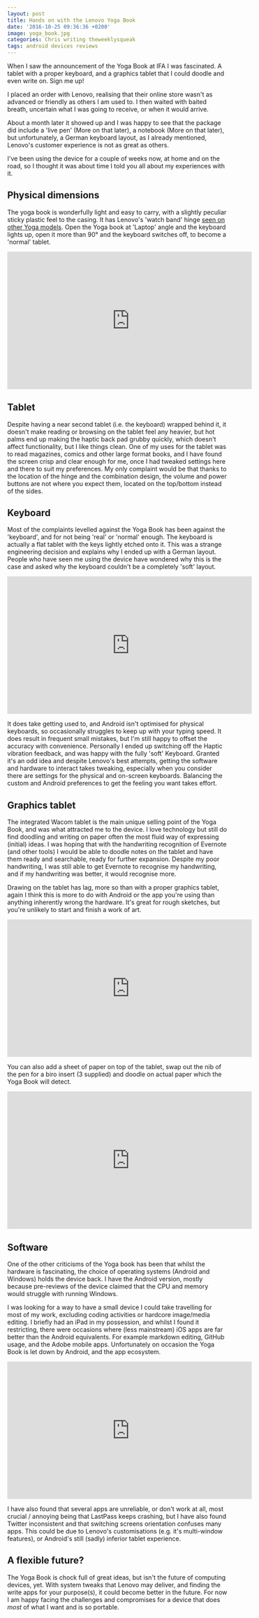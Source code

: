 ```yaml
---
layout: post
title: Hands on with the Lenovo Yoga Book
date: '2016-10-25 09:36:36 +0200'
image: yoga_book.jpg
categories: Chris writing theweeklysqueak
tags: android devices reviews
---
```


When I saw the announcement of the Yoga Book at IFA I was fascinated. A tablet with a proper keyboard, and a graphics tablet that I could doodle and even write on. Sign me up!

I placed an order with Lenovo, realising that their online store wasn't as advanced or friendly as others I am used to. I then waited with baited breath, uncertain what I was going to receive, or when it would arrive.

About a month later it showed up and I was happy to see that the package did include a 'live pen' (More on that later), a notebook (More on that later), but unfortunately, a German keyboard layout, as I already mentioned, Lenovo's customer experience is not as great as others.

I've been using the device for a couple of weeks now, at home and on the road, so I thought it was about time I told you all about my experiences with it.

## Physical dimensions

The yoga book is wonderfully light and easy to carry, with a slightly peculiar sticky plastic feel to the casing. It has Lenovo's 'watch band' hinge [seen on other Yoga models](https://blog.lenovo.com/en/blog/yoga-laptop-tough-hinge-test). Open the Yoga book at 'Laptop' angle and the keyboard lights up, open it more than 90° and the keyboard switches off, to become a 'normal' tablet.

<iframe width="560" height="315" src="https://www.youtube.com/embed/O3QSwB02ppE" frameborder="0" allowfullscreen></iframe>

## Tablet

Despite having a near second tablet (i.e. the keyboard) wrapped behind it, it doesn't make reading or browsing on the tablet feel any heavier, but hot palms end up making the haptic back pad grubby quickly, which doesn't affect functionality, but I like things clean. One of my uses for the tablet was to read magazines, comics and other large format books, and I have found the screen crisp and clear enough for me, once I had tweaked settings here and there to suit my preferences. My only complaint would be that thanks to the location of the hinge and the combination design, the volume and power buttons are not where you expect them, located on the top/bottom instead of the sides.

## Keyboard

Most of the complaints levelled against the Yoga Book has been against the 'keyboard', and for not being 'real' or 'normal' enough. The keyboard is actually a flat tablet with the keys lightly etched onto it. This was a strange engineering decision and explains why I ended up with a German layout. People who have seen me using the device have wondered why this is the case and asked why the keyboard couldn't be a completely 'soft' layout.

<iframe width="560" height="315" src="https://www.youtube.com/embed/tU5aw3mfArY" frameborder="0" allowfullscreen></iframe>

It does take getting used to, and Android isn't optimised for physical keyboards, so occasionally struggles to keep up with your typing speed. It does result in frequent small mistakes, but I'm still happy to offset the accuracy with convenience. Personally I ended up switching off the Haptic vibration feedback, and was happy with the fully 'soft' Keyboard. Granted it's an odd idea and despite Lenovo's best attempts, getting the software and hardware to interact takes tweaking, especially when you consider there are settings for the physical and on-screen keyboards. Balancing the custom and Android preferences to get the feeling you want takes effort.

## Graphics tablet

The integrated Wacom tablet is the main unique selling point of the Yoga Book, and was what attracted me to the device. I love technology but still do find doodling and writing on paper often the most fluid way of expressing (initial) ideas. I was hoping that with the handwriting recognition of Evernote (and other tools) I would be able to doodle notes on the tablet and have them ready and searchable, ready for further expansion. Despite my poor handwriting, I was still able to get Evernote to recognise my handwriting, and if my handwriting was better, it would recognise more.

Drawing on the tablet has lag, more so than with a proper graphics tablet, again I think this is more to do with Android or the app you're using than anything inherently wrong the hardware. It's great for rough sketches, but you're unlikely to start and finish a work of art.

<iframe width="560" height="315" src="https://www.youtube.com/embed/6Q2tgXBnQ80" frameborder="0" allowfullscreen></iframe>

You can also add a sheet of paper on top of the tablet, swap out the nib of the pen for a biro insert (3 supplied) and doodle on actual paper which the Yoga Book will detect.

<iframe width="560" height="315" src="https://www.youtube.com/embed/gjofYtyqcf0" frameborder="0" allowfullscreen></iframe>

## Software

One of the other criticisms of the Yoga book has been that whilst the hardware is fascinating, the choice of operating systems (Android and Windows) holds the device back. I have the Android version, mostly because pre-reviews of the device claimed that the CPU and memory would struggle with running Windows.

I was looking for a way to have a small device I could take travelling for most of my work, excluding coding activities or hardcore image/media editing. I briefly had an iPad in my possession, and whilst I found it restricting, there were occasions where (less mainstream) iOS apps are far better than the Android equivalents. For example markdown editing, GitHub usage, and the Adobe mobile apps. Unfortunately on occasion the Yoga Book is let down by Android, and the app ecosystem.

<iframe width="560" height="315" src="https://www.youtube.com/embed/4Z57RLfIF-M" frameborder="0" allowfullscreen></iframe>

I have also found that several apps are unreliable, or don't work at all, most crucial / annoying being that LastPass keeps crashing, but I have also found Twitter inconsistent and that switching screens orientation confuses many apps. This could be due to Lenovo's customisations (e.g. it's multi-window features), or Android's still (sadly) inferior tablet experience.

## A flexible future?

The Yoga Book is chock full of great ideas, but isn't the future of computing devices, yet. With system tweaks that Lenovo may deliver, and finding the write apps for your purpose(s), it could become better in the future. For now I am happy facing the challenges and compromises for a device that does _most_ of what I want and is so portable.
